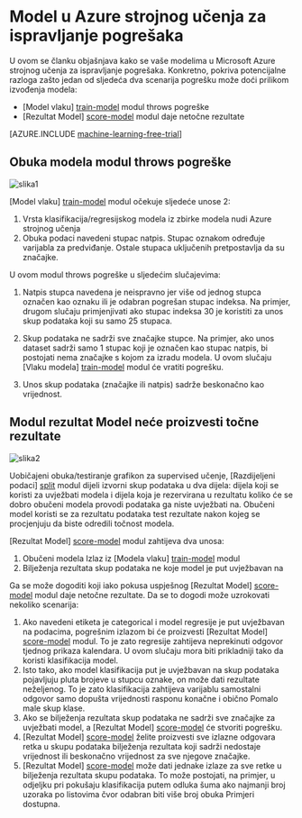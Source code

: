 <properties 
    pageTitle="Ispravljanje pogrešaka modela u Azure strojnog učenja | Microsoft Azure" 
    description="U članku se objašnjava kako upute za ispravljanje pogrešaka u modelu u Azure strojnog učenja." 
    services="machine-learning"
    documentationCenter="" 
    authors="garyericson" 
    manager="jhubbard" 
    editor="cgronlun"/>

<tags 
    ms.service="machine-learning" 
    ms.workload="data-services" 
    ms.tgt_pltfrm="na" 
    ms.devlang="na" 
    ms.topic="article" 
    ms.date="09/09/2016" 
    ms.author="bradsev;garye" />

# <a name="debug-your-model-in-azure-machine-learning"></a>Model u Azure strojnog učenja za ispravljanje pogrešaka

U ovom se članku objašnjava kako se vaše modelima u Microsoft Azure strojnog učenja za ispravljanje pogrešaka. Konkretno, pokriva potencijalne razloga zašto jedan od sljedeća dva scenarija pogrešku može doći prilikom izvođenja modela:

* [Model vlaku] [ train-model] modul throws pogreške 
* [Rezultat Model] [ score-model] modul daje netočne rezultate 

[AZURE.INCLUDE [machine-learning-free-trial](../../includes/machine-learning-free-trial.md)]

## <a name="train-model-module-throws-an-error"></a>Obuka modela modul throws pogreške

![slika1](./media/machine-learning-debug-models/train_model-1.png)

[Model vlaku] [ train-model] modul očekuje sljedeće unose 2:

1. Vrsta klasifikacija/regresijskog modela iz zbirke modela nudi Azure strojnog učenja
2. Obuka podaci navedeni stupac natpis. Stupac oznakom određuje varijabla za predviđanje. Ostale stupaca uključenih pretpostavlja da su značajke.

U ovom modul throws pogreške u sljedećim slučajevima:

1. Natpis stupca navedena je neispravno jer više od jednog stupca označen kao oznaku ili je odabran pogrešan stupac indeksa. Na primjer, drugom slučaju primjenjivati ako stupac indeksa 30 je koristiti za unos skup podataka koji su samo 25 stupaca.

2. Skup podataka ne sadrži sve značajke stupce. Na primjer, ako unos dataset sadrži samo 1 stupac koji je označen kao stupac natpis, bi postojati nema značajke s kojom za izradu modela. U ovom slučaju [Vlaku modela] [ train-model] modul će vratiti pogrešku.

3. Unos skup podataka (značajke ili natpis) sadrže beskonačno kao vrijednost.


## <a name="score-model-module-does-not-produce-correct-results"></a>Modul rezultat Model neće proizvesti točne rezultate

![slika2](./media/machine-learning-debug-models/train_test-2.png)

Uobičajeni obuka/testiranje grafikon za supervised učenje, [Razdijeljeni podaci] [ split] modul dijeli izvorni skup podataka u dva dijela: dijela koji se koristi za uvježbati modela i dijela koja je rezervirana u rezultatu koliko će se dobro obučeni modela provodi podataka ga niste uvježbati na. Obučeni model koristi se za rezultatu podataka test rezultate nakon kojeg se procjenjuju da biste odredili točnost modela.

[Rezultat Model] [ score-model] modul zahtijeva dva unosa:

1. Obučeni modela Izlaz iz [Modela vlaku] [ train-model] modul
2. Bilježenja rezultata skup podataka ne koje model je put uvježbavan na

Ga se može dogoditi koji iako pokusa uspješnog [Rezultat Model] [ score-model] modul daje netočne rezultate. Da se to dogodi može uzrokovati nekoliko scenarija:

1. Ako navedeni etiketa je categorical i model regresije je put uvježbavan na podacima, pogrešnim izlazom bi će proizvesti [Rezultat Model] [ score-model] modul. To je zato regresije zahtijeva neprekinuti odgovor tjednog prikaza kalendara. U ovom slučaju mora biti prikladniji tako da koristi klasifikacija model. 
2. Isto tako, ako model klasifikacija put je uvježbavan na skup podataka pojavljuju pluta brojeve u stupcu oznake, on može dati rezultate neželjenog. To je zato klasifikacija zahtijeva varijablu samostalni odgovor samo dopušta vrijednosti rasponu konačne i obično Pomalo male skup klase.
3. Ako se bilježenja rezultata skup podataka ne sadrži sve značajke za uvježbati model, a [Rezultat Model] [ score-model] će stvoriti pogrešku.
4. [Rezultat Model] [ score-model] želite proizvesti sve izlazne odgovara retka u skupu podataka bilježenja rezultata koji sadrži nedostaje vrijednost ili beskonačno vrijednost za sve njegove značajke.
5. [Rezultat Model] [ score-model] može dati jednake izlaze za sve retke u bilježenja rezultata skupu podataka. To može postojati, na primjer, u odjeljku pri pokušaju klasifikacija putem odluka šuma ako najmanji broj uzoraka po listovima čvor odabran biti više broj obuka Primjeri dostupna.


<!-- Module References -->
[score-model]: https://msdn.microsoft.com/library/azure/401b4f92-e724-4d5a-be81-d5b0ff9bdb33/
[split]: https://msdn.microsoft.com/library/azure/70530644-c97a-4ab6-85f7-88bf30a8be5f/
[train-model]: https://msdn.microsoft.com/library/azure/5cc7053e-aa30-450d-96c0-dae4be720977/
 
